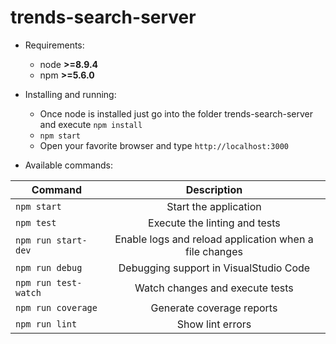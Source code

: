 # trends-search-server

- Requirements:
  - node **>=8.9.4**
  - npm **>=5.6.0**
  
- Installing and running:
  - Once node is installed just go into the folder trends-search-server and execute `npm install`
  - `npm start`
  - Open your favorite browser and type ``http://localhost:3000``
  
- Available commands:

| Command               | Description           |
| --------------------- |:---------------------:|
| `npm start`           | Start the application |
| `npm test`            | Execute the linting and tests     |
| `npm run start-dev`   | Enable logs and reload application when a file changes      |
| `npm run debug`       | Debugging support in VisualStudio Code      |
| `npm run test-watch`  | Watch changes and execute tests      |
| `npm run coverage`    | Generate coverage reports     |
| `npm run lint`        | Show lint errors     |
